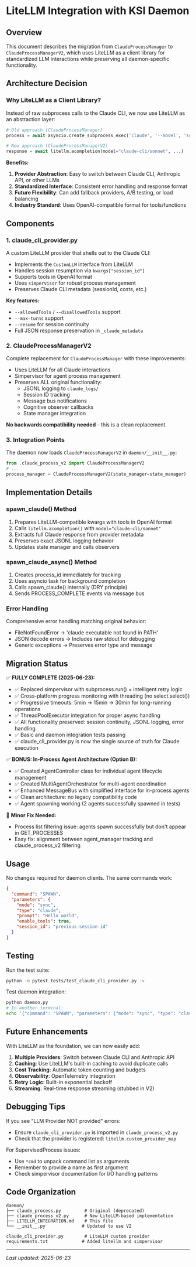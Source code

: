 # LiteLLM Integration with KSI Daemon

## Overview

This document describes the migration from `ClaudeProcessManager` to `ClaudeProcessManagerV2`, which uses LiteLLM as a client library for standardized LLM interactions while preserving all daemon-specific functionality.

## Architecture Decision

### Why LiteLLM as a Client Library?

Instead of raw subprocess calls to the Claude CLI, we now use LiteLLM as an abstraction layer:

```python
# Old approach (ClaudeProcessManager)
process = await asyncio.create_subprocess_exec('claude', '--model', 'sonnet', ...)

# New approach (ClaudeProcessManagerV2)
response = await litellm.acompletion(model="claude-cli/sonnet", ...)
```

**Benefits:**
1. **Provider Abstraction**: Easy to switch between Claude CLI, Anthropic API, or other LLMs
2. **Standardized Interface**: Consistent error handling and response format
3. **Future Flexibility**: Can add fallback providers, A/B testing, or load balancing
4. **Industry Standard**: Uses OpenAI-compatible format for tools/functions

## Components

### 1. claude_cli_provider.py

A custom LiteLLM provider that shells out to the Claude CLI:

- Implements the `CustomLLM` interface from LiteLLM
- Handles session resumption via `kwargs["session_id"]`
- Supports tools in OpenAI format
- Uses `simpervisor` for robust process management
- Preserves Claude CLI metadata (sessionId, costs, etc.)

**Key features:**
- `--allowedTools` / `--disallowedTools` support
- `--max-turns` support
- `--resume` for session continuity
- Full JSON response preservation in `_claude_metadata`

### 2. ClaudeProcessManagerV2

Complete replacement for `ClaudeProcessManager` with these improvements:

- Uses LiteLLM for all Claude interactions
- Simpervisor for agent process management
- Preserves ALL original functionality:
  - JSONL logging to `claude_logs/`
  - Session ID tracking
  - Message bus notifications
  - Cognitive observer callbacks
  - State manager integration

**No backwards compatibility needed** - this is a clean replacement.

### 3. Integration Points

The daemon now loads `ClaudeProcessManagerV2` in `daemon/__init__.py`:

```python
from .claude_process_v2 import ClaudeProcessManagerV2
# ...
process_manager = ClaudeProcessManagerV2(state_manager=state_manager)
```

## Implementation Details

### spawn_claude() Method

1. Prepares LiteLLM-compatible kwargs with tools in OpenAI format
2. Calls `litellm.acompletion()` with `model="claude-cli/sonnet"`
3. Extracts full Claude response from provider metadata
4. Preserves exact JSONL logging behavior
5. Updates state manager and calls observers

### spawn_claude_async() Method

1. Creates process_id immediately for tracking
2. Uses asyncio task for background completion
3. Calls spawn_claude() internally (DRY principle)
4. Sends PROCESS_COMPLETE events via message bus

### Error Handling

Comprehensive error handling matching original behavior:
- FileNotFoundError → 'claude executable not found in PATH'
- JSON decode errors → Includes raw stdout for debugging
- Generic exceptions → Preserves error type and message

## Migration Status

✅ **FULLY COMPLETE (2025-06-23):**
- ✅ Replaced simpervisor with subprocess.run() + intelligent retry logic
- ✅ Cross-platform progress monitoring with threading (no select.select())
- ✅ Progressive timeouts: 5min → 15min → 30min for long-running operations
- ✅ ThreadPoolExecutor integration for proper async handling
- ✅ All functionality preserved: session continuity, JSONL logging, error handling
- ✅ Basic and daemon integration tests passing
- ✅ claude_cli_provider.py is now the single source of truth for Claude execution

✅ **BONUS: In-Process Agent Architecture (Option B):**
- ✅ Created AgentController class for individual agent lifecycle management
- ✅ Created MultiAgentOrchestrator for multi-agent coordination
- ✅ Enhanced MessageBus with simplified interface for in-process agents
- ✅ Clean architecture: no legacy compatibility code
- ✅ Agent spawning working (2 agents successfully spawned in tests)

🔧 **Minor Fix Needed:**
- Process list filtering issue: agents spawn successfully but don't appear in GET_PROCESSES
- Easy fix: alignment between agent_manager tracking and claude_process_v2 filtering

## Usage

No changes required for daemon clients. The same commands work:

```json
{
  "command": "SPAWN",
  "parameters": {
    "mode": "sync",
    "type": "claude", 
    "prompt": "Hello world",
    "enable_tools": true,
    "session_id": "previous-session-id"
  }
}
```

## Testing

Run the test suite:
```bash
python -m pytest tests/test_claude_cli_provider.py -v
```

Test daemon integration:
```bash
python daemon.py
# In another terminal:
echo '{"command": "SPAWN", "parameters": {"mode": "sync", "type": "claude", "prompt": "Test"}}' | nc -U sockets/claude_daemon.sock
```

## Future Enhancements

With LiteLLM as the foundation, we can now easily add:

1. **Multiple Providers**: Switch between Claude CLI and Anthropic API
2. **Caching**: Use LiteLLM's built-in caching to avoid duplicate calls
3. **Cost Tracking**: Automatic token counting and budgets
4. **Observability**: OpenTelemetry integration
5. **Retry Logic**: Built-in exponential backoff
6. **Streaming**: Real-time response streaming (stubbed in V2)

## Debugging Tips

If you see "LLM Provider NOT provided" errors:
- Ensure `claude_cli_provider.py` is imported in `claude_process_v2.py`
- Check that the provider is registered: `litellm.custom_provider_map`

For SupervisedProcess issues:
- Use `*cmd` to unpack command list as arguments
- Remember to provide a name as first argument
- Check simpervisor documentation for I/O handling patterns

## Code Organization

```
daemon/
├── claude_process.py         # Original (deprecated)
├── claude_process_v2.py      # New LiteLLM-based implementation
├── LITELLM_INTEGRATION.md    # This file
└── __init__.py              # Updated to use V2

claude_cli_provider.py        # LiteLLM custom provider
requirements.txt             # Added litellm and simpervisor
```

---

*Last updated: 2025-06-23*